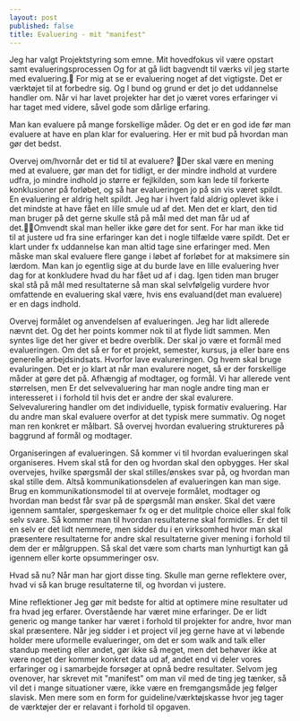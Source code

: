 ```yaml
---
layout: post
published: false
title: Evaluering - mit "manifest"
---
```

Jeg har valgt Projektstyring som emne. Mit hovedfokus vil være opstart samt evalueringsprocessen
Og for at gå lidt bagvendt til værks vil jeg starte med evaluering.
For mig at se er evaluering noget af det vigtigste. Det er værktøjet til at forbedre sig. Og I bund og grund er det jo det uddannelse handler om. Når vi har lavet projekter har det jo været vores erfaringer vi har taget med videre, såvel gode som dårlige erfaring.

Man kan evaluere på mange forskellige måder. Og det er en god ide før man evaluere at have en plan klar for evaluering. 
Her er mit bud på hvordan man gør det bedst.

Overvej om/hvornår det er tid til at evaluere? Der skal være en mening med at evaluere, gør man det for tidligt, er der mindre indhold at vurdere udfra, jo mindre indhold jo større er fejlkilden, som kan lede til forkerte konklusioner på forløbet, og så har evalueringen jo på sin vis været spildt. En evaluering er aldrig helt spildt. Jeg har i hvert fald aldrig oplevet ikke i det mindste at have fået en lille smule ud af det. Men det er klart, den tid man bruger på det gerne skulle stå på mål med det man får ud af det.Omvendt skal man heller ikke gøre det for sent. For har man ikke tid til at justere ud fra sine erfaringer kan det i nogle tilfælde være spildt. Det er klart under fx uddannelse kan man altid tage sine erfaringer med. Men måske man skal evaluere flere gange i løbet af forløbet for at maksimere sin lærdom. Man kan jo egentlig sige at du burde lave en lille evaluering hver dag for at konkludere hvad du har fået ud af i dag. Igen tiden man bruger skal stå på mål med resultaterne så man skal selvfølgelig vurdere hvor omfattende en evaluering skal være, hvis ens evaluand(det man evaluere) er en dags indhold.

Overvej formålet og anvendelsen af evalueringen.
Jeg har lidt allerede nævnt det. Og det her points kommer nok til at flyde lidt sammen. Men syntes lige det her giver et bedre overblik. Der skal jo være et formål med evalueringen. Om det så er for et projekt, semester, kursus, ja eller bare ens generelle arbejdsindsats. Hvorfor lave evalureringen. Og hvem skal bruge evaluringen. Det er jo klart at når man evalurere noget, så er der forskellige måder at gøre det på. Afhængig af modtager, og formål. Vi har allerede vent størrelsen, men Er det selvevaluering har man nogle andre ting man er interesseret i i forhold til hvis det er andre der skal evalurere. Selvevalurering handler om det individuelle, typisk formativ evaluering. Har du andre man skal evaluere overfor at det typisk mere summativ. Og noget man ren konkret er målbart. Så overvej hvordan evaluering struktureres på baggrund af formål og modtager.

Organiseringen af evalueringen.
Så kommer vi til hvordan evalueringen skal organiseres. Hvem skal stå for den og hvordan skal den opbygges. Her skal overvejes, hvilke spørgsmål der skal stilles/ønskes svar på, og hvordan man skal stille dem. Altså kommunikationsdelen af evalueringen kan man sige. Brug en kommunikationsmodel til at overveje formålet, modtager og hvordan man bedst får svar på de spørgsmål man ønsker. Skal det være igennem samtaler, spørgeskemaer fx og er det  mulitple choice eller skal folk selv svare. Så kommer man til hvordan resultaterne skal formidles. Er det til en selv er det lidt nemmere, men sidder du i en virksomhed hvor man skal præsentere resultaterne  for andre skal resultaterne giver mening i forhold til dem der er målgruppen. Så skal det være som charts man lynhurtigt kan gå igennem eller korte opsummeringer osv.

Hvad så nu?
Når man har gjort disse ting. Skulle man gerne reflektere over, hvad vi så kan bruge resultaterne til, og hvordan vi justere. 



Mine reflektioner
Jeg gør mit bedste for altid at optimere mine resultater ud fra hvad jeg erfarer. Overstående har været mine erfaringer. De er lidt generic og mange tanker har været i forhold til projekter for andre, hvor man skal præsentere. Når jeg sidder i et project vil jeg gerne have at vi løbende holder mere uformelle evalueringer, om det er som walk and talk eller standup meeting eller andet, gør ikke så meget, men det behøver ikke at være noget der kommer konkret data ud af, andet end vi deler vores erfaringer og i samarbejde forsøger at opnå bedre resultater. Selvom jeg ovenover, har skrevet mit "manifest" om man vil med de ting jeg tænker, så vil det i mange situationer være, ikke være en fremgangsmåde jeg følger slavisk. Men mere som en form for guideline/værktøjskasse hvor jeg tager de værktøjer der er relavant i forhold til opgaven.

	
